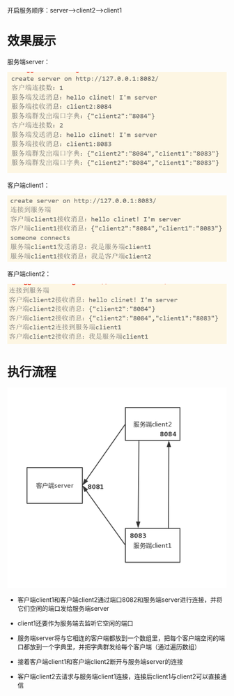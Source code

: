 开启服务顺序：server-->client2-->client1

# 效果展示

服务端server：

![1](img/1.png)

客户端client1：

![2](img/2.png)

客户端client2：

![4](img/4.png)

# 执行流程

![3](img/3.png)

- 客户端client1和客户端client2通过端口8082和服务端server进行连接，并将它们空闲的端口发给服务端server

- client1还要作为服务端去监听它空闲的端口

- 服务端server将与它相连的客户端都放到一个数组里，把每个客户端空闲的端口都放到一个字典里，并把字典群发给每个客户端（通过遍历数组）

- 接着客户端client1和客户端client2断开与服务端server的连接

- 客户端client2去请求与服务端client1连接，连接后client1与client2可以直接通信